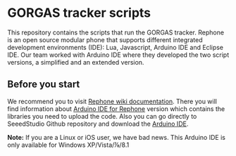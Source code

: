 # GORGAS tracker scripts
This repository contains the scripts that run the GORGAS tracker. Rephone is an open source modular phone that supports different integrated development environments (IDE): Lua, Javascript, Arduino IDE and Eclipse IDE. Our team worked with Arduino IDE where they developed the two script versions, a simplified and an extended version.

## Before you start
We recommend you to visit [Rephone wiki documentation](http://wiki.seeedstudio.com/RePhone/). There you will find information about [Arduino IDE for Rephone](http://wiki.seeedstudio.com/Arduino_IDE_for_RePhone_Kit/) version which contains the libraries you need to upload the code. Also you can go directly to SeeedStudio Github repository and download the [Arduino IDE](https://github.com/Seeed-Studio/Arduino_IDE_for_RePhone).

**Note:** If you are a Linux or iOS user, we have bad news. This Arduino IDE is only available for Windows XP/Vista/⅞/8.1 
